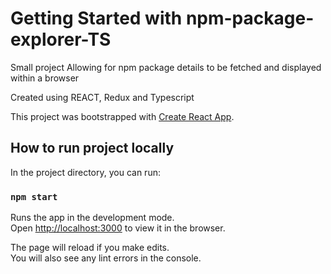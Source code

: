 # Getting Started with npm-package-explorer-TS

Small project Allowing for npm package details to be fetched and displayed within a browser

Created using REACT, Redux and Typescript

This project was bootstrapped with [Create React App](https://github.com/facebook/create-react-app).

## How to run project locally

In the project directory, you can run:

### `npm start`

Runs the app in the development mode.\
Open [http://localhost:3000](http://localhost:3000) to view it in the browser.

The page will reload if you make edits.\
You will also see any lint errors in the console.
